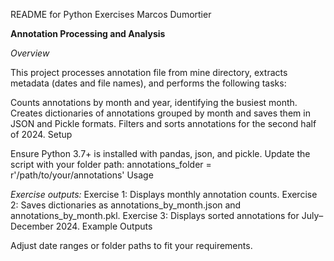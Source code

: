 README for Python Exercises Marcos Dumortier

**Annotation Processing and Analysis**

*Overview*

This project processes annotation file from mine directory, extracts metadata (dates and file names), and performs the following tasks:

Counts annotations by month and year, identifying the busiest month.
Creates dictionaries of annotations grouped by month and saves them in JSON and Pickle formats.
Filters and sorts annotations for the second half of 2024.
Setup

Ensure Python 3.7+ is installed with pandas, json, and pickle.
Update the script with your folder path:
annotations_folder = r'/path/to/your/annotations'
Usage

*Exercise outputs:*
Exercise 1: Displays monthly annotation counts.
Exercise 2: Saves dictionaries as annotations_by_month.json and annotations_by_month.pkl.
Exercise 3: Displays sorted annotations for July–December 2024.
Example Outputs

Adjust date ranges or folder paths to fit your requirements.
